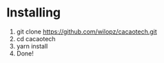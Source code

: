 # Installing

1. git clone https://github.com/wilopz/cacaotech.git
2. cd cacaotech
3. yarn install
4. Done!
